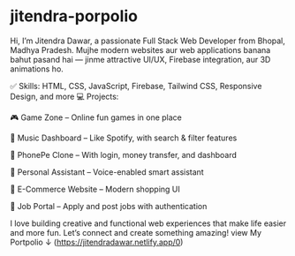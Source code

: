 # jitendra-porpolio
Hi, I’m Jitendra Dawar, a passionate Full Stack Web Developer from Bhopal, Madhya Pradesh.
Mujhe modern websites aur web applications banana bahut pasand hai — jinme attractive UI/UX, Firebase integration, aur 3D animations ho.

✅ Skills: HTML, CSS, JavaScript, Firebase, Tailwind CSS, Responsive Design, and more
💻 Projects:

🎮 Game Zone – Online fun games in one place

🎵 Music Dashboard – Like Spotify, with search & filter features

📱 PhonePe Clone – With login, money transfer, and dashboard

🤖 Personal Assistant – Voice-enabled smart assistant

🛒 E-Commerce Website – Modern shopping UI

💼 Job Portal – Apply and post jobs with authentication

I love building creative and functional web experiences that make life easier and more fun.
Let’s connect and create something amazing!
view My Portpolio
         ↓
 (https://jitendradawar.netlify.app/0)        
